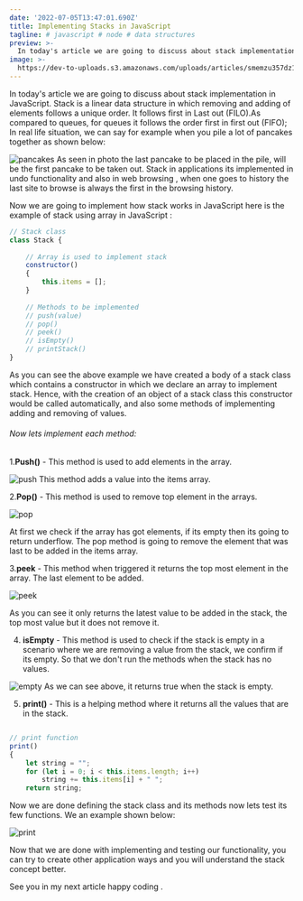 ```yaml
---
date: '2022-07-05T13:47:01.690Z'
title: Implementing Stacks in JavaScript
tagline: # javascript # node # data structures
preview: >-
  In today's article we are going to discuss about stack implementation in JavaScript. Stack is a linear data structure in which removing and adding of elements follows a unique order.
image: >-
  https://dev-to-uploads.s3.amazonaws.com/uploads/articles/smemzu357dz1z2vtxgfc.png
---
```

In today's article we are going to discuss about stack implementation in JavaScript. Stack is a linear data structure in which removing and adding of elements follows a unique order.
It follows first in Last out (FILO).As compared to queues, for queues it follows the order first in first out (FIFO);
In real life situation, we can say for example when you pile a lot of pancakes  together as shown below:

![pancakes](https://dev-to-uploads.s3.amazonaws.com/uploads/articles/927bu3puaq8cnheg4pxl.jpg)
As seen in photo the last pancake to be placed in the pile, will be the first pancake to be taken out.
Stack in applications its implemented in undo functionality and also in web browsing , when one goes to history the last site to browse is always the first in the browsing history. 

Now we are going to implement how stack works in JavaScript 
here is the example of stack using array in JavaScript :
  
```javascript
// Stack class
class Stack {
  
    // Array is used to implement stack
    constructor()
    {
        this.items = [];
    }
  
    // Methods to be implemented
    // push(value)
    // pop()
    // peek()
    // isEmpty()
    // printStack()
}

```

As you can see the above example we have created  a body  of a stack class which contains a constructor in which we declare an array to implement stack. Hence, with the creation of an object of a stack class this constructor would be called automatically, and also some methods of implementing adding and removing of values.
###### Now lets implement each method:

1.**Push()** - This method is used to add elements in the array.


![push](https://dev-to-uploads.s3.amazonaws.com/uploads/articles/99gz2xotqpjf21xwg3qz.PNG)
This method adds a value into the items array.

2.**Pop()** - This method is used to remove top element in the arrays.


![pop](https://dev-to-uploads.s3.amazonaws.com/uploads/articles/nn08p45c3b09mwnv1zse.PNG)

At first we check if the array has got elements, if its empty then its going to return underflow. The pop method is going to remove the element that was last to be added in the items array.

3.**peek** - This method when triggered it returns the top most element in the array. The last element to be added.



![peek](https://dev-to-uploads.s3.amazonaws.com/uploads/articles/izc5ippz5p00h7momf7n.PNG)

As you can see it only returns the latest value to be added in the stack, the top most value but it does not remove it.

4. **isEmpty** - This method is used to check if the stack is empty in a scenario where we are removing a value from the stack, we confirm if its empty. So that we don't run the methods when the stack has no values.


![empty](https://dev-to-uploads.s3.amazonaws.com/uploads/articles/o1ig5lskbe1olxe4z9ip.PNG)
As we can see above, it returns true when the stack is empty. 

5. **print()** - This is a helping method where it returns all the values that are in the stack.

```javascript

// print function
print()
{
    let string = "";
    for (let i = 0; i < this.items.length; i++)
        string += this.items[i] + " ";
    return string;

```

Now we are done defining the stack class and its methods now lets test its few functions. We an example shown below:

![print](https://dev-to-uploads.s3.amazonaws.com/uploads/articles/dl6if6c73eb38cf6pfy1.png)
 
Now that we are done with implementing and testing our functionality, you can try to create other application ways
and you will understand the stack concept better.

See you in my next article happy coding .

